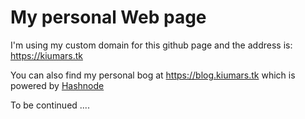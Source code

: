 # My personal Web page

I'm using my custom domain for this github page and the address is: https://kiumars.tk

You can also find my personal bog at https://blog.kiumars.tk which is powered by [Hashnode](https://hashnode.com/)

To be continued ....
